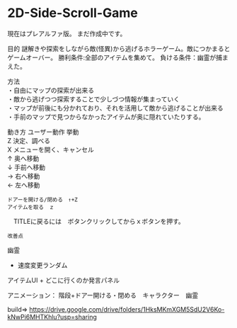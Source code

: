 # 2D-Side-Scroll-Game

現在はプレアルファ版。
まだ作成中です。

目的
謎解きや探索をしながら敵(怪異)から逃げるホラーゲーム。敵につかまるとゲームオーバー。
勝利条件:全部のアイテムを集めて。
負ける条件：幽霊が捕まえた。

方法																
・自由にマップの探索が出来る																
・敵から逃げつつ探索することで少しづつ情報が集まっていく																
・マップが前後にも分かれており、それを活用して敵から逃げることが出来る																
・手前のマップで見つからなかったアイテムが奥に隠れていたりする。	


動き方
	ユーザー動作				挙動							
	Z				決定、調べる							
	X				メニューを開く、キャンセル							
	↑				奥へ移動							
	↓				手前へ移動							
	→				右へ移動							
	←				左へ移動
		
  
    ドアーを開ける/閉める　↑+Z
    アイテムを取る　ｚ
   　TITLEに戻るには　ボタンクリックしてからｘボタンを押す。
    
    改善点


幽霊 
- 速度変更ランダム 

アイテムUI + どこに行くのか発言パネル

アニメーション：
階段+ドアー開ける・閉める　キャラクター　幽霊
    
  build=>
  https://drive.google.com/drive/folders/1HksMKmXGM5SdU2V6Ko-kNwPi6MHTKhlu?usp=sharing
  

